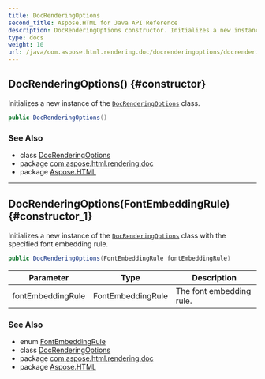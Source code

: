 ```yaml
---
title: DocRenderingOptions
second_title: Aspose.HTML for Java API Reference
description: DocRenderingOptions constructor. Initializes a new instance of the DocRenderingOptions class
type: docs
weight: 10
url: /java/com.aspose.html.rendering.doc/docrenderingoptions/docrenderingoptions/
---
```

## DocRenderingOptions() {#constructor}

Initializes a new instance of the [`DocRenderingOptions`](../) class.

```java
public DocRenderingOptions()
```

### See Also

* class [DocRenderingOptions](../)
* package [com.aspose.html.rendering.doc](../../../com.aspose.html.rendering.doc/)
* package [Aspose.HTML](../../../)

---

## DocRenderingOptions(FontEmbeddingRule) {#constructor_1}

Initializes a new instance of the [`DocRenderingOptions`](../) class with the specified font embedding rule.

```java
public DocRenderingOptions(FontEmbeddingRule fontEmbeddingRule)
```

| Parameter | Type | Description |
| --- | --- | --- |
| fontEmbeddingRule | FontEmbeddingRule | The font embedding rule. |

### See Also

* enum [FontEmbeddingRule](../../fontembeddingrule/)
* class [DocRenderingOptions](../)
* package [com.aspose.html.rendering.doc](../../../com.aspose.html.rendering.doc/)
* package [Aspose.HTML](../../../)
